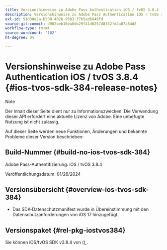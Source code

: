 ```yaml
---
title: Versionshinweise zu Adobe Pass Authentication iOS / tvOS 3.8.4
description: Versionshinweise zu Adobe Pass Authentication iOS / tvOS 3.8.4
exl-id: 51d38e2a-b500-402b-9583-f7b5ad6648fd
source-git-commit: d982beb16ea0db29f41d0257d8332fd4a07a84d8
workflow-type: tm+mt
source-wordcount: '102'
ht-degree: 0%

---
```


# Versionshinweise zu Adobe Pass Authentication iOS / tvOS 3.8.4 {#ios-tvos-sdk-384-release-notes}

>[!NOTE]
>
>Der Inhalt dieser Seite dient nur zu Informationszwecken. Die Verwendung dieser API erfordert eine aktuelle Lizenz von Adobe. Eine unbefugte Nutzung ist nicht zulässig.

Auf dieser Seite werden neue Funktionen, Änderungen und bekannte Probleme dieser Version beschrieben:

## Build-Nummer {#build-no-ios-tvos-sdk-384}

Adobe Pass-Authentifizierung: iOS / tvOS 3.8.4

Veröffentlichungsdatum: 01/26/2024



## Versionsübersicht {#overview-ios-tvos-sdk-384}

* Das SDK-Datenschutzmanifest wurde in Übereinstimmung mit den Datenschutzanforderungen von iOS 17 hinzugefügt.


## Versionspaket {#rel-pkg-iostvos384}

Sie können iOS/tvOS SDK v3.8.4 von ([) ](https://tve.zendesk.com/hc/en-us/articles/204963209-iOS-tvOS-Native-AccessEnabler-Library).
